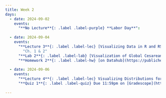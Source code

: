 ```yaml
---
title: Week 2
days:
  - date: 2024-09-02
    events:
      "**No Lecture**{: .label .label-purple} **Labor Day**":
      
  - date: 2024-09-04
    events:
      "**Lecture 3**{: .label .label-lec} [Visualizing Data in R and RStudio](https://ph142-ucb.github.io/fa24/src/lec/003_Visualizing-data-in-R.pdf) ": 
        "Ch. 1 & 2"
      "**Lab 2**{: .label .label-lab} [Visualization of Global Cesarean Delivery Rates](https://publichealth.datahub.berkeley.edu/hub/user-redirect/git-pull?repo=https%3A%2F%2Fgithub.com%2Fph142-ucb%2Fph142-fa24&urlpath=rstudio%2F&branch=main) (Due Sept 6th)":
      "**Homework 2**{: .label .label-hw} [on Datahub](https://publichealth.datahub.berkeley.edu/hub/user-redirect/git-pull?repo=https%3A%2F%2Fgithub.com%2Fph142-ucb%2Fph142-fa24&urlpath=rstudio%2F&branch=main)": 
      
  - date: 2024-09-06
    events:
      "**Lecture 4**{: .label .label-lec} Visualizing Distributions for One Variable ; Numerically Summarizing Spread and Central Tendency ":
      "**Quiz 1**{: .label .label-quiz} Due 11:59pm on [Gradescope](https://www.gradescope.com/courses/833518)":
      
---
```



